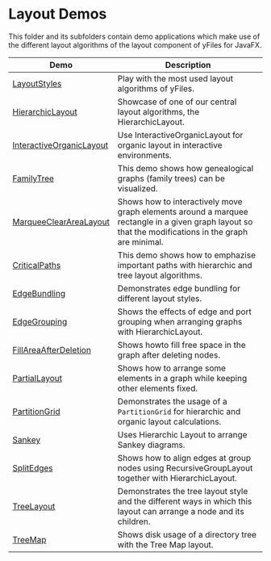 
# Layout Demos
  

 This folder and its subfolders contain demo applications which make use of the different layout algorithms of the layout component of yFiles for JavaFX.   

| Demo | Description |
|------|-------------|
|[LayoutStyles](../../src/layout/layoutstyles/)| Play with the most used layout algorithms of yFiles. |
|[HierarchicLayout](../../src/layout/hierarchiclayout/)| Showcase of one of our central layout algorithms, the HierarchicLayout. |
|[InteractiveOrganicLayout](../../src/layout/interactiveorganic/)| Use InteractiveOrganicLayout for organic layout in interactive environments. |
|[FamilyTree](../../src/layout/familytree/)| This demo shows how genealogical graphs (family trees) can be visualized. |
|[MarqueeClearAreaLayout](../../src/layout/cleararea/)| Shows how to interactively move graph elements around a marquee rectangle in a given graph layout so that the modifications in the graph are minimal. |
|[CriticalPaths](../../src/layout/criticalpaths/)| This demo shows how to emphazise important paths with hierarchic and tree layout algorithms. |
|[EdgeBundling](../../src/layout/edgebundling/)| Demonstrates edge bundling for different layout styles. |
|[EdgeGrouping](../../src/layout/edgegrouping/)| Shows the effects of edge and port grouping when arranging graphs with HierarchicLayout. |
|[FillAreaAfterDeletion](../../src/layout/fillarea/)| Shows howto fill free space in the graph after deleting nodes. |
|[PartialLayout](../../src/layout/partiallayout/)| Shows how to arrange some elements in a graph while keeping other elements fixed. |
|[PartitionGrid](../../src/layout/partitiongrid/)| Demonstrates the usage of a `PartitionGrid` for hierarchic and organic layout calculations. |
|[Sankey](../../src/layout/sankey/)| Uses Hierarchic Layout to arrange Sankey diagrams. |
|[SplitEdges](../../src/layout/splitedges/)| Shows how to align edges at group nodes using RecursiveGroupLayout together with HierarchicLayout. |
|[TreeLayout](../../src/layout/treelayout/)| Demonstrates the tree layout style and the different ways in which this layout can arrange a node and its children. |
|[TreeMap](../../src/layout/treemap/)| Shows disk usage of a directory tree with the Tree Map layout. |
